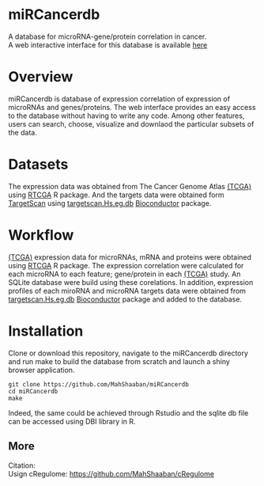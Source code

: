 # miRCancerdb  
A database for microRNA-gene/protein correlation in cancer.  
A web interactive interface for this database is available [here](https://mahshaaban.shinyapps.io/miRCancerdb/)

# Overview  
miRCancerdb is database of expression correlation of expression of microRNAs and genes/proteins.
The web interface provides an easy access to the database without having to write any code.
Among other features, users can search, choose, visualize and downlaod the particular subsets of the data.  

# Datasets  
The expression data was obtained from The Cancer Genome Atlas [(TCGA)](https://tcga-data.nci.nih.gov) using [RTCGA](http://bioconductor.org/packages/release/bioc/html/RTCGA.html) R package.
And the targets data were obtained form [TargetScan](http://www.targetscan.org) using [targetscan.Hs.eg.db](http://www.bioconductor.org/packages/devel/data/annotation/html/targetscan.Hs.eg.db.html) [Bioconductor](http://bioconductor.org) package.  

# Workflow
[(TCGA)](https://tcga-data.nci.nih.gov) expression data for microRNAs, mRNA and proteins were obtained using [RTCGA](http://bioconductor.org/packages/release/bioc/html/RTCGA.html) R package. 
The expression correlation were calculated for each microRNA to each feature; gene/protein in each [(TCGA)](https://tcga-data.nci.nih.gov) study.
An SQLite database were build using these corelations. In addition, expression profiles of each miroRNA and
microRNA targets data were obtained from [targetscan.Hs.eg.db](http://www.bioconductor.org/packages/devel/data/annotation/html/targetscan.Hs.eg.db.html) [Bioconductor](http://bioconductor.org) package and added to the database.

# Installation  
Clone or download this repository, navigate to the miRCancerdb directory and run make to build the database from scratch and
launch a shiny browser application.

```
git clone https://github.com/MahShaaban/miRCancerdb
cd miRCancerdb
make
```

Indeed, the same could be achieved through Rstudio and the sqlite db file can be accessed using DBI library in R.

## More  
Citation: <manuscript>  
Usign cRegulome: https://github.com/MahShaaban/cRegulome  